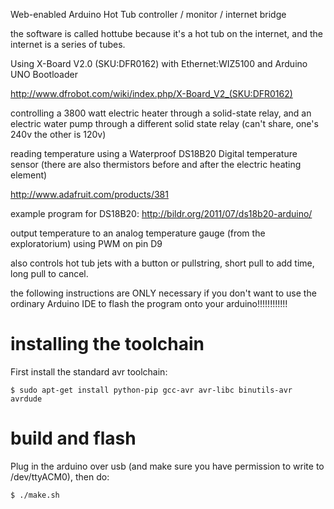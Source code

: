 Web-enabled Arduino Hot Tub controller / monitor / internet bridge

the software is called hottube because it's a hot tub on the internet, and
the internet is a series of tubes.

Using X-Board V2.0 (SKU:DFR0162) with Ethernet:WIZ5100 and Arduino UNO Bootloader

http://www.dfrobot.com/wiki/index.php/X-Board_V2_(SKU:DFR0162)

controlling a 3800 watt electric heater through a solid-state relay, and an electric water pump through a different solid state relay (can't share, one's 240v the other is 120v)

reading temperature using a Waterproof DS18B20 Digital temperature sensor (there are also thermistors before and after the electric heating element)

http://www.adafruit.com/products/381

example program for DS18B20:
http://bildr.org/2011/07/ds18b20-arduino/

output temperature to an analog temperature gauge (from the exploratorium) using PWM on pin D9

also controls hot tub jets with a button or pullstring, short pull to add time, long pull to cancel.

the following instructions are ONLY necessary if you don't want to use the ordinary Arduino IDE to flash the program onto your arduino!!!!!!!!!!!!

# installing the toolchain

First install the standard avr toolchain:

```
$ sudo apt-get install python-pip gcc-avr avr-libc binutils-avr avrdude
```

# build and flash

Plug in the arduino over usb (and make sure you have permission to write to
/dev/ttyACM0), then do:

```
$ ./make.sh
```
